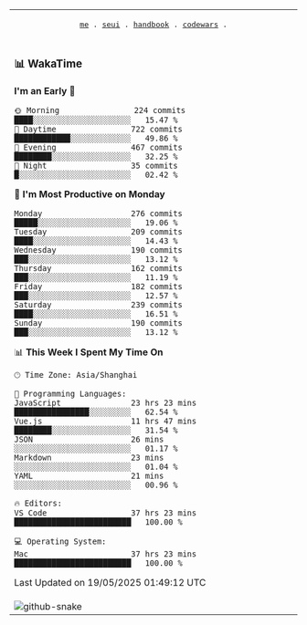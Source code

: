 
<div align="center">

<table>
<tr><td>
  <p align="center">
  <samp>
    <a href="https://github.com/SeaMmMm/SeaMmMm">me</a> .
    <a href="https://github.com/SeaMmMm/se-element">seui</a> .
    <a href="https://github.com/SeaMmMm/HandBook">handbook</a> .
    <a href="https://github.com/SeaMmMm/codeWars">codewars</a> .
  </samp>
    </p>
</td></tr>

<tr><td>

### 📊 WakaTime

<!--START_SECTION:waka-->
**I'm an Early 🐤** 

```text
🌞 Morning                224 commits         ████░░░░░░░░░░░░░░░░░░░░░   15.47 % 
🌆 Daytime                722 commits         ████████████░░░░░░░░░░░░░   49.86 % 
🌃 Evening                467 commits         ████████░░░░░░░░░░░░░░░░░   32.25 % 
🌙 Night                  35 commits          █░░░░░░░░░░░░░░░░░░░░░░░░   02.42 % 
```
📅 **I'm Most Productive on Monday** 

```text
Monday                   276 commits         █████░░░░░░░░░░░░░░░░░░░░   19.06 % 
Tuesday                  209 commits         ████░░░░░░░░░░░░░░░░░░░░░   14.43 % 
Wednesday                190 commits         ███░░░░░░░░░░░░░░░░░░░░░░   13.12 % 
Thursday                 162 commits         ███░░░░░░░░░░░░░░░░░░░░░░   11.19 % 
Friday                   182 commits         ███░░░░░░░░░░░░░░░░░░░░░░   12.57 % 
Saturday                 239 commits         ████░░░░░░░░░░░░░░░░░░░░░   16.51 % 
Sunday                   190 commits         ███░░░░░░░░░░░░░░░░░░░░░░   13.12 % 
```


📊 **This Week I Spent My Time On** 

```text
🕑︎ Time Zone: Asia/Shanghai

💬 Programming Languages: 
JavaScript               23 hrs 23 mins      ████████████████░░░░░░░░░   62.54 % 
Vue.js                   11 hrs 47 mins      ████████░░░░░░░░░░░░░░░░░   31.54 % 
JSON                     26 mins             ░░░░░░░░░░░░░░░░░░░░░░░░░   01.17 % 
Markdown                 23 mins             ░░░░░░░░░░░░░░░░░░░░░░░░░   01.04 % 
YAML                     21 mins             ░░░░░░░░░░░░░░░░░░░░░░░░░   00.96 % 

🔥 Editors: 
VS Code                  37 hrs 23 mins      █████████████████████████   100.00 % 

💻 Operating System: 
Mac                      37 hrs 23 mins      █████████████████████████   100.00 % 
```


 Last Updated on 19/05/2025 01:49:12 UTC
<!--END_SECTION:waka-->
</td></tr>

<tr><td>
  <img alt="github-snake" src="profile-snake-contrib/github-user-contribution.svg"/>
</td></tr>

</table>
